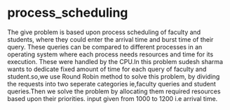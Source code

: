 # process_scheduling
The give problem is based upon process scheduling of faculty and students, where they could enter the arrival time and burst time of their query. 
These queries can be compared to different processes in an operating system where each process needs resources and time for its execution.
These were handled by the CPU.In this problem sudesh sharma wants to dedicate fixed amount of time for each query of faculty and student.so,we use Round Robin method to solve this problem, by dividing the requests into two seperate categories ie,faculty queries and student queries.Then we solve the problem by allocating them required resources based upon their priorities.
input given from 1000 to 1200 i.e arrival time.

